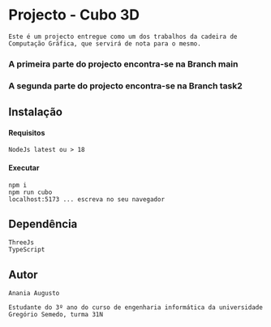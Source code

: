 # Projecto - Cubo 3D

    Este é um projecto entregue como um dos trabalhos da cadeira de Computação Gráfica, que servirá de nota para o mesmo.

### A primeira parte do projecto encontra-se na Branch main
### A segunda parte do projecto encontra-se na Branch task2


## Instalação

#### Requisitos

    NodeJs latest ou > 18

#### Executar

    npm i
    npm run cubo
    localhost:5173 ... escreva no seu navegador

## Dependência

    ThreeJs
    TypeScript

## Autor

    Anania Augusto

    Estudante do 3º ano do curso de engenharia informática da universidade Gregório Semedo, turma 31N